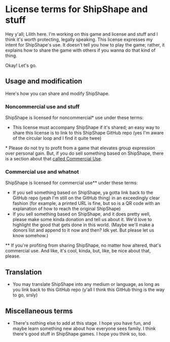 # License terms for ShipShape and stuff

Hey y'all; Lilith here. I'm working on this game and license and stuff and I think it's worth protecting, legally speaking. This license expresses my intent for ShipShape's use. It doesn't tell you how to play the game; rather, it explains how to share the game with others if you wanna do that kind of thing.

Okay! Let's go.

## Usage and modification

Here's how you can share and modify ShipShape.

### Noncommercial use and stuff

ShipShape is licensed for noncommercial\* use under these terms:

- This license must accompany ShipShape if it's shared; an easy way to share this license is to link to this ShipShape GitHub repo (yes I'm aware of the circular loop and I find it quite twee)

\* Please do not try to profit from a game that elevates group expression over personal gain. But, if you do sell something based on ShipShape, there is a section about that [called Commercial Use](#commercial-use).

### Commercial use and whatnot

ShipShape is licensed for commercial use\*\* under these terms:

- If you sell something based on ShipShape, ya gotta link back to the GitHub repo (yeah I'm still on the GitHub thing) in an exceedingly clear fashion (for example, a printed URL is fine, but so is a QR code with an explanation of how to reach the original ShipShape)
- If you sell something based on ShipShape, and it does pretty well, please make some kinda donation and tell us about it. We'd love to highlight the good that gets done in this world. (Maybe we'll make a donors list and append to it now and then? Idk yet. But please let us know somehow.)

\*\* If you're profiting from sharing ShipShape, no matter how altered, that's commercial use. And like, it's cool, kinda, but, like, be nice about that, please.

## Translation

- You may translate ShipShape into any medium or language, as long as you link back to this GitHub repo (y'all I think this GitHub thing is the way to go, srsly)

## Miscellaneous terms

- There's nothing else to add at this stage. I hope you have fun, and maybe learn something new about how everyone sees family. I think there's good stuff in ShipShape games. I hope you think so, too.